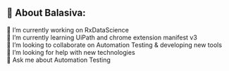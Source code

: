 💫 **About Balasiva:**
------------------------
🔭 I’m currently working on RxDataScience  
🌱 I’m currently learning UiPath and chrome extension manifest v3  
👯 I’m looking to collaborate on Automation Testing & developing new tools  
🤔 I’m looking for help with new technologies  
💬 Ask me about Automation Testing
